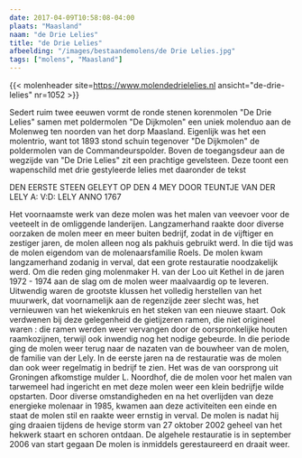 ```yaml
---
date: 2017-04-09T10:58:08-04:00
plaats: "Maasland"
naam: "de Drie Lelies"
title: "de Drie Lelies"
afbeelding: "/images/bestaandemolens/de Drie Lelies.jpg"
tags: ["molens", "Maasland"]
---
```

{{< molenheader site=https://www.molendedrielelies.nl ansicht="de-drie-lelies" nr=1052 >}}


Sedert ruim twee eeuwen vormt de ronde stenen korenmolen "De Drie
Lelies" samen met poldermolen "De Dijkmolen" een uniek molenduo aan de
Molenweg ten noorden van het dorp Maasland. Eigenlijk was het een
molentrio, want tot 1893 stond schuin tegenover "De Dijkmolen"  de
poldermolen van de Commandeurspolder. Boven de toegangsdeur aan de
wegzijde van  "De Drie Lelies" zit een prachtige gevelsteen. Deze toont
een wapenschild met drie gestyleerde lelies met daaronder de tekst

   DEN EERSTE STEEN GELEYT OP DEN 4 MEY DOOR
   TEUNTJE VAN DER LELY A: V:D: LELY ANNO
   1767

Het voornaamste werk van deze molen was het malen van veevoer voor de
veeteelt in de omliggende landerijen. Langzamerhand raakte door diverse 
oorzaken de molen meer en meer buiten bedrijf, zodat in de vijftiger en
zestiger jaren, de molen alleen nog als pakhuis gebruikt werd. In die
tijd was de molen eigendom van de molenaarsfamilie Roels. De molen kwam
langzamerhand zodanig in verval, dat een grote restauratie noodzakelijk
werd. Om die reden ging molenmaker H. van der Loo uit Kethel in de jaren
1972 - 1974 aan de slag om de molen weer maalvaardig op te leveren.
Uitwendig waren de grootste klussen het volledig herstellen van het
muurwerk, dat voornamelijk aan de regenzijde zeer slecht was, het
vernieuwen van het wiekenkruis en het steken van een nieuwe staart. Ook
verdwenen bij deze gelegenheid de gietijzeren ramen, die niet origineel
waren : die ramen werden weer vervangen door de oorspronkelijke houten
raamkozijnen, terwijl ook inwendig nog het nodige gebeurde. In die
periode ging de molen weer terug naar de nazaten van de bouwheer van de
molen, de familie van der Lely. In de eerste jaren na de restauratie was
de molen dan ook weer regelmatig in bedrijf te zien. Het was de van
oorsprong uit Groningen afkomstige mulder L. Noordhof, die de molen voor
het malen van tarwemeel had ingericht en met deze molen weer een klein
bedrijfje wilde opstarten. Door diverse omstandigheden en na het
overlijden van deze energieke  molenaar in 1985, kwamen aan deze
activiteiten een einde en staat de molen stil en raakte weer ernstig in
verval. De molen is nadat hij ging draaien tijdens de hevige storm  van
27 oktober 2002 geheel van het hekwerk staart en schoren ontdaan. De
algehele restauratie is in september 2006 van start gegaan De molen is
inmiddels gerestaureerd en draait weer.

